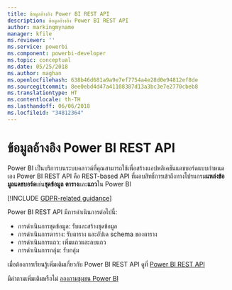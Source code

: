 ```yaml
---
title: ข้อมูลอ้างอิง Power BI REST API
description: ข้อมูลอ้างอิง Power BI REST API
author: markingmyname
manager: kfile
ms.reviewer: ''
ms.service: powerbi
ms.component: powerbi-developer
ms.topic: conceptual
ms.date: 05/25/2018
ms.author: maghan
ms.openlocfilehash: 638b46d681a9a9e7ef7754a4e28d0e94812ef8de
ms.sourcegitcommit: 8ee0ebd4d47a41108387d13a3bc3e7e2770cbeb8
ms.translationtype: HT
ms.contentlocale: th-TH
ms.lasthandoff: 06/06/2018
ms.locfileid: "34812364"
---
```

# <a name="power-bi-rest-api-reference"></a>ข้อมูลอ้างอิง Power BI REST API
Power BI เป็นบริการบนระบบคลาวด์ที่คุณสามารถใช้เพื่อสร้างแอปพลิเคชันแดชบอร์ดแบบกำหนดเอง Power BI REST API คือ REST-based API ที่มอบสิทธิ์การเข้าถึงทางโปรแกรม**แหล่งข้อมูลแดชบอร์ด**เช่น**ชุดข้อมูล** **ตาราง**และ**แถว**ใน Power BI

[!INCLUDE [GDPR-related guidance](../includes/gdpr-hybrid-note.md)]

Power BI REST API มีการดำเนินการต่อไปนี้:

* การดำเนินการชุดข้อมูล: รับและสร้างชุดข้อมูล
* การดำเนินการตาราง: รับตาราง และอัปเด schema ของตาราง
* การดำเนินการแถว: เพิ่มแถวและลบแถว
* การดำเนินการกลุ่ม: รับกลุ่ม

เมื่อต้องการเรียนรู้เพิ่มเติมเกี่ยวกับ Power BI REST API ดูที่ [Power BI REST API](https://docs.microsoft.com/rest/api/power-bi/)

มีคำถามเพิ่มเติมหรือไม่ [ลองถามชุมชน Power BI](http://community.powerbi.com/)

